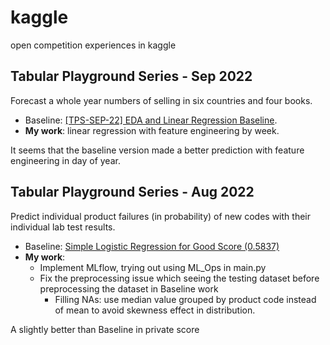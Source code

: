 # kaggle
open competition experiences in kaggle
## Tabular Playground Series - Sep 2022
Forecast a whole year numbers of selling in six countries and four books.
- Baseline: [[TPS-SEP-22] EDA and Linear Regression Baseline](https://www.kaggle.com/code/cabaxiom/tps-sep-22-eda-and-linear-regression-baseline).
- **My work**: linear regression with feature engineering by week.  

It seems that the baseline version made a better prediction with feature engineering in day of year.  
## Tabular Playground Series - Aug 2022
Predict individual product failures (in probability) of new codes with their individual lab test results.
- Baseline: [Simple Logistic Regression for Good Score (0.5837)](https://www.kaggle.com/code/ryanluoli2/simple-logistic-regression-for-good-score-0-5837)
- **My work**:
    - Implement MLflow, trying out using ML_Ops in main.py
    - Fix the preprocessing issue which seeing the testing dataset before preprocessing the dataset in Baseline work
        - Filling NAs: use median value grouped by product code instead of mean to avoid skewness effect in distribution.  

A slightly better than Baseline in private score